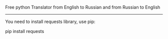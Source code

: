 Free python Translator from English to Russian and from Russian to English
__________

You need to install requests library, use pip:

pip install requests
